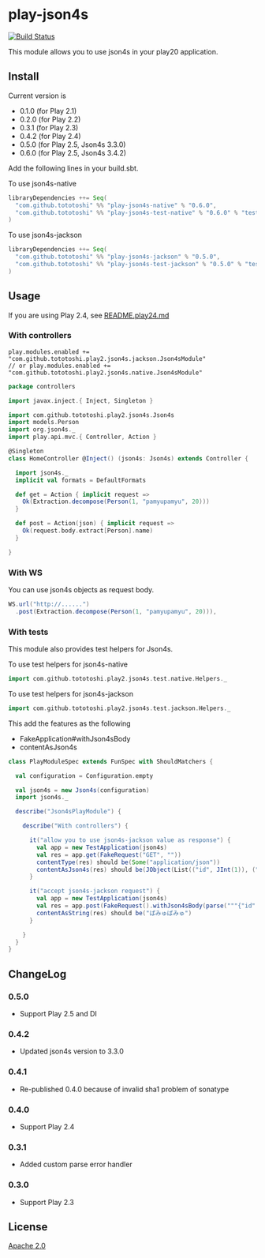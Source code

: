 # play-json4s

[![Build Status](https://travis-ci.org/tototoshi/play-json4s.png)](https://travis-ci.org/tototoshi/play-json4s)

This module allows you to use json4s in your play20 application.


## Install
Current version is

  - 0.1.0 (for Play 2.1)
  - 0.2.0 (for Play 2.2)
  - 0.3.1 (for Play 2.3)
  - 0.4.2 (for Play 2.4)
  - 0.5.0 (for Play 2.5, Json4s 3.3.0)
  - 0.6.0 (for Play 2.5, Json4s 3.4.2)

Add the following lines in your build.sbt.

To use json4s-native
```scala
libraryDependencies ++= Seq(
  "com.github.tototoshi" %% "play-json4s-native" % "0.6.0",
  "com.github.tototoshi" %% "play-json4s-test-native" % "0.6.0" % "test"
)
```

To use json4s-jackson
```scala
libraryDependencies ++= Seq(
  "com.github.tototoshi" %% "play-json4s-jackson" % "0.5.0",
  "com.github.tototoshi" %% "play-json4s-test-jackson" % "0.5.0" % "test"
)
```

## Usage

If you are using Play 2.4, see [README.play24.md](./README.play24.md)

### With controllers

```
play.modules.enabled += "com.github.tototoshi.play2.json4s.jackson.Json4sModule"
// or play.modules.enabled += "com.github.tototoshi.play2.json4s.native.Json4sModule"
```

```scala
package controllers

import javax.inject.{ Inject, Singleton }

import com.github.tototoshi.play2.json4s.Json4s
import models.Person
import org.json4s._
import play.api.mvc.{ Controller, Action }

@Singleton
class HomeController @Inject() (json4s: Json4s) extends Controller {

  import json4s._
  implicit val formats = DefaultFormats

  def get = Action { implicit request =>
    Ok(Extraction.decompose(Person(1, "pamyupamyu", 20)))
  }

  def post = Action(json) { implicit request =>
    Ok(request.body.extract[Person].name)
  }

}
```

### With WS

You can use json4s objects as request body.

```scala
WS.url("http://......")
  .post(Extraction.decompose(Person(1, "pamyupamyu", 20))),
```

### With tests

This module also provides test helpers for Json4s.

To use test helpers for json4s-native

```scala
import com.github.tototoshi.play2.json4s.test.native.Helpers._
```

To use test helpers for json4s-jackson

```scala
import com.github.tototoshi.play2.json4s.test.jackson.Helpers._
```

This add the features as the following
- FakeApplication#withJson4sBody
- contentAsJson4s


```scala
class PlayModuleSpec extends FunSpec with ShouldMatchers {

  val configuration = Configuration.empty

  val json4s = new Json4s(configuration)
  import json4s._

  describe("Json4sPlayModule") {

    describe("With controllers") {

      it("allow you to use json4s-jackson value as response") {
        val app = new TestApplication(json4s)
        val res = app.get(FakeRequest("GET", ""))
        contentType(res) should be(Some("application/json"))
        contentAsJson4s(res) should be(JObject(List(("id", JInt(1)), ("name", JString("ぱみゅぱみゅ")), ("age", JInt(20)))))
      }

      it("accept json4s-jackson request") {
        val app = new TestApplication(json4s)
        val res = app.post(FakeRequest().withJson4sBody(parse("""{"id":1,"name":"ぱみゅぱみゅ","age":20}""")))
        contentAsString(res) should be("ぱみゅぱみゅ")
      }

    }
  }
}
```

## ChangeLog

### 0.5.0
 - Support Play 2.5 and DI

### 0.4.2
 - Updated json4s version to 3.3.0

### 0.4.1
 - Re-published 0.4.0 because of invalid sha1 problem of sonatype

### 0.4.0
 - Support Play 2.4

### 0.3.1
 - Added custom parse error handler

### 0.3.0
 - Support Play 2.3

## License
[Apache 2.0](http://www.apache.org/licenses/LICENSE-2.0)

